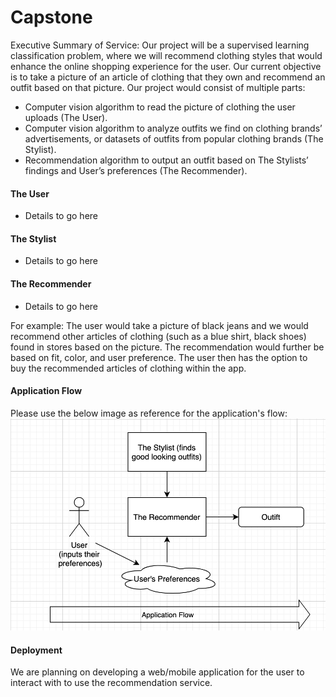 # Capstone

Executive Summary of Service:
Our project will be a supervised learning classification problem, where we will recommend clothing styles that would enhance the online shopping experience for the user. Our current objective is to take a picture of an article of clothing that they own and recommend an outfit based on that picture. Our project would consist of multiple parts:

- Computer vision algorithm to read the picture of clothing the user uploads (The User).
- Computer vision algorithm to analyze outfits we find on clothing brands’ advertisements, or datasets of outfits from popular clothing brands (The Stylist).
- Recommendation algorithm to output an outfit based on The Stylists’ findings and User’s preferences (The Recommender).

#### The User
- Details to go here

#### The Stylist
- Details to go here

#### The Recommender
- Details to go here


For example:
The user would take a picture of black jeans and we would recommend other articles of clothing (such as a blue shirt, black shoes) found in stores based on the picture. 
The recommendation would further be based on fit, color, and user preference. 
The user then has the option to buy the recommended articles of clothing within the app. 

#### Application Flow
Please use the below image as reference for the application's flow: 
<img src = "Capstone Application Flow.png" alt = "Capstone Application Flow Diagram"/>

#### Deployment
We are planning on developing a web/mobile application for the user to interact with to use the recommendation service.